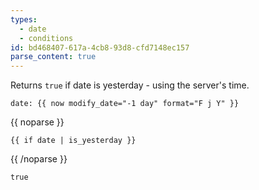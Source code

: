 ```yaml
---
types:
  - date
  - conditions
id: bd468407-617a-4cb8-93d8-cfd7148ec157
parse_content: true
---
```

Returns `true` if date is yesterday - using the server's time.

```.language-yaml
date: {{ now modify_date="-1 day" format="F j Y" }}
```
{{ noparse }}
```
{{ if date | is_yesterday }}
```
{{ /noparse }}

```.language-output
true
```